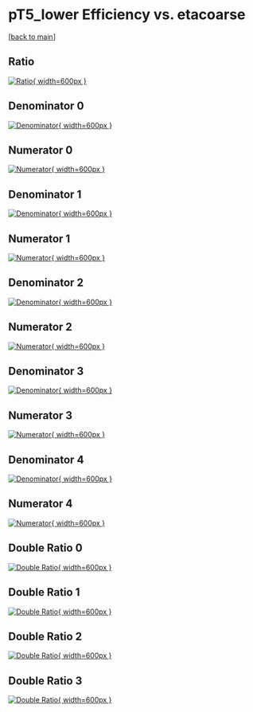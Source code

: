 # pT5_lower Efficiency vs. etacoarse

[[back to main](./)]



## Ratio

[![Ratio](../mtv/var/pT5_lower_xtr_13_1_eff_etacoarse.png){ width=600px }](../mtv/var/pT5_lower_xtr_13_1_eff_etacoarse.pdf)

## Denominator 0

[![Denominator](../mtv/den/pT5_lower_xtr_13_1_eff_etacoarse_den0.png){ width=600px }](../mtv/den/pT5_lower_xtr_13_1_eff_etacoarse_den0.pdf)

## Numerator 0

[![Numerator](../mtv/num/pT5_lower_xtr_13_1_eff_etacoarse_num0.png){ width=600px }](../mtv/num/pT5_lower_xtr_13_1_eff_etacoarse_num0.pdf)

## Denominator 1

[![Denominator](../mtv/den/pT5_lower_xtr_13_1_eff_etacoarse_den1.png){ width=600px }](../mtv/den/pT5_lower_xtr_13_1_eff_etacoarse_den1.pdf)

## Numerator 1

[![Numerator](../mtv/num/pT5_lower_xtr_13_1_eff_etacoarse_num1.png){ width=600px }](../mtv/num/pT5_lower_xtr_13_1_eff_etacoarse_num1.pdf)

## Denominator 2

[![Denominator](../mtv/den/pT5_lower_xtr_13_1_eff_etacoarse_den2.png){ width=600px }](../mtv/den/pT5_lower_xtr_13_1_eff_etacoarse_den2.pdf)

## Numerator 2

[![Numerator](../mtv/num/pT5_lower_xtr_13_1_eff_etacoarse_num2.png){ width=600px }](../mtv/num/pT5_lower_xtr_13_1_eff_etacoarse_num2.pdf)

## Denominator 3

[![Denominator](../mtv/den/pT5_lower_xtr_13_1_eff_etacoarse_den3.png){ width=600px }](../mtv/den/pT5_lower_xtr_13_1_eff_etacoarse_den3.pdf)

## Numerator 3

[![Numerator](../mtv/num/pT5_lower_xtr_13_1_eff_etacoarse_num3.png){ width=600px }](../mtv/num/pT5_lower_xtr_13_1_eff_etacoarse_num3.pdf)

## Denominator 4

[![Denominator](../mtv/den/pT5_lower_xtr_13_1_eff_etacoarse_den4.png){ width=600px }](../mtv/den/pT5_lower_xtr_13_1_eff_etacoarse_den4.pdf)

## Numerator 4

[![Numerator](../mtv/num/pT5_lower_xtr_13_1_eff_etacoarse_num4.png){ width=600px }](../mtv/num/pT5_lower_xtr_13_1_eff_etacoarse_num4.pdf)

## Double Ratio 0

[![Double Ratio](../mtv/ratio/pT5_lower_xtr_13_1_eff_etacoarse_ratio0.png){ width=600px }](../mtv/ratio/pT5_lower_xtr_13_1_eff_etacoarse_ratio0.pdf)

## Double Ratio 1

[![Double Ratio](../mtv/ratio/pT5_lower_xtr_13_1_eff_etacoarse_ratio1.png){ width=600px }](../mtv/ratio/pT5_lower_xtr_13_1_eff_etacoarse_ratio1.pdf)

## Double Ratio 2

[![Double Ratio](../mtv/ratio/pT5_lower_xtr_13_1_eff_etacoarse_ratio2.png){ width=600px }](../mtv/ratio/pT5_lower_xtr_13_1_eff_etacoarse_ratio2.pdf)

## Double Ratio 3

[![Double Ratio](../mtv/ratio/pT5_lower_xtr_13_1_eff_etacoarse_ratio3.png){ width=600px }](../mtv/ratio/pT5_lower_xtr_13_1_eff_etacoarse_ratio3.pdf)

